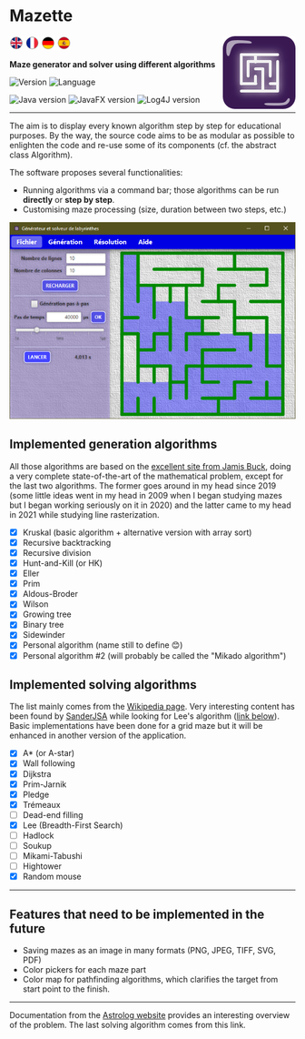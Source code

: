 # Mazette
<img src="src/com/rosty/maze/application/icons/logo_128x128.png" align="right" />

![Available language: English](src/com/rosty/maze/view/pictures/english.png)
![Available language: French](src/com/rosty/maze/view/pictures/french.png)
![Available language: German](src/com/rosty/maze/view/pictures/german.png)
![Available language: Spanish](src/com/rosty/maze/view/pictures/spanish.png)

**Maze generator and solver using different algorithms**

![Version](https://img.shields.io/badge/Version-1.0-blue)
![Language](https://img.shields.io/badge/Language-Java/JavaFX-green)

![Java version](https://img.shields.io/badge/Java%20version-1.8-slategray)
![JavaFX version](https://img.shields.io/badge/JavaFX%20version-8.0-slategray)
![Log4J version](https://img.shields.io/badge/Log4J%20version-1.2.17-slategray)

------

The aim is to display every known algorithm step by step for educational purposes. By the way, the source code aims to be as modular as possible to enlighten the code and re-use some of its components (cf. the abstract class Algorithm).

The software proposes several functionalities:
 * Running algorithms via a command bar; those algorithms can be run **directly** or **step by step**.
 * Customising maze processing (size, duration between two steps, etc.)

![Application main page](res/main_page.png)

## Implemented generation algorithms

All those algorithms are based on the [excellent site from Jamis Buck](http://weblog.jamisbuck.org/2011/2/7/maze-generation-algorithm-recap), doing a very complete state-of-the-art of the mathematical problem, except for the last two algorithms. The former goes around in my head since 2019 (some little ideas went in my head in 2009 when I began studying mazes but I began working seriously on it in 2020) and the latter came to my head in 2021 while studying line rasterization.

- [X] Kruskal (basic algorithm + alternative version with array sort)
- [X] Recursive backtracking
- [X] Recursive division
- [X] Hunt-and-Kill (or HK)
- [X] Eller
- [X] Prim
- [X] Aldous-Broder
- [X] Wilson
- [X] Growing tree
- [X] Binary tree
- [X] Sidewinder
- [X] Personal algorithm (name still to define 😊)
- [X] Personal algorithm #2 (will probably be called the "Mikado algorithm")

## Implemented solving algorithms

The list mainly comes from the [Wikipedia page](https://en.wikipedia.org/wiki/Maze_solving_algorithm). Very interesting content has been found by [SanderJSA](https://github.com/SanderJSA) while looking for Lee's algorithm ([link below](http://cc.ee.ntu.edu.tw/~jhjiang/instruction/courses/spring11-eda/lec06-3_4p.pdf)). Basic implementations have been done for a grid maze but it will be enhanced in another version of the application.

- [X] A* (or A-star)
- [X] Wall following
- [X] Dijkstra
- [X] Prim-Jarnik
- [X] Pledge
- [X] Trémeaux
- [ ] Dead-end filling
- [X] Lee (Breadth-First Search)
- [ ] Hadlock
- [ ] Soukup
- [ ] Mikami-Tabushi
- [ ] Hightower
- [X] Random mouse

------

## Features that need to be implemented in the future

 * Saving mazes as an image in many formats (PNG, JPEG, TIFF, SVG, PDF)
 * Color pickers for each maze part
 * Color map for pathfinding algorithms, which clarifies the target from start point to the finish.

------

Documentation from the [Astrolog website](https://astrolog.org/labyrnth/algrithm.htm) provides an interesting overview of the problem. The last solving algorithm comes from this link.
